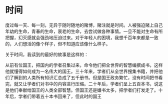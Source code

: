 # 时间

度过每一天、每一刻，无异于随时随地的赌博，赌注就是时间。人被强迫赌上自己年幼的生命，青春的生命，衰老的生命，去尝试做各种事情。一旦不能对生命有所把握，幻灭感就会强劲地压迫过来。对于年轻人的困境，我想千百年来都是一致的，人们想活的像个样子，但不知道应该像什么样子。

关于时间，我读到的最好的故事是这样的：

从前有位国王，把国内的学者召集过来，命令他们把全世界的智慧编撰成书，这样他就懂得如何成为一名伟大的国王。三十年来，学者们从全世界搜集书籍，并把他们了解到的人类所有知识汇总成了五千册书。但是国王政务繁忙，没有时间把书看完，就又让学者们对书中的内容进行压缩。二十年后，学者们呈上五百本书，说这是他们奉献给国王的人类全部智慧。但国王还是嫌书太多，把学者们打发走了。十年后，学者们带着五十本书回来了，但此时的国王
<!--stackedit_data:
eyJoaXN0b3J5IjpbMTgwNTM5MTM0NywxNDUzMjg1MzU3LC0xMD
EyNjA3OTRdfQ==
-->